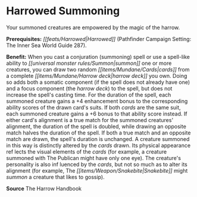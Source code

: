 ﻿---
cssclass: [feats]

---
# Harrowed Summoning

Your summoned creatures are empowered by the magic of the harrow.

**Prerequisites:** _[[feats/Harrowed|Harrowed]]_ (Pathfinder Campaign Setting: The Inner Sea World Guide 287).

**Benefit:** When you cast a conjuration (summoning) spell or use a spell-like ability to _[[universal monster rules/Summon|summon]]_ one or more creatures, you can draw two random _[[items/Mundane/Cards|cards]]_ from a complete _[[items/Mundane/Harrow deck|harrow deck]]_ you own. Doing so adds both a somatic component (if the spell does not already have one) and a focus component (the _harrow deck_) to the spell, but does not increase the spell's casting time. For the duration of the spell, each summoned creature gains a +4 enhancement bonus to the corresponding ability scores of the drawn card's suits. If both _cards_ are the same suit, each summoned creature gains a +6 bonus to that ability score instead. If either card's alignment is a true match for the summoned creatures' alignment, the duration of the spell is doubled, while drawing an opposite match halves the duration of the spell. If both a true match and an opposite match are drawn, the spell's duration is unchanged. A creature summoned in this way is distinctly altered by the _cards_ drawn. Its physical appearance ref lects the visual elements of the _cards_ (for example, a creature summoned with The Publican might have only one eye). The creature's personality is also inf luenced by the _cards_, but not so much as to alter its alignment (for example, The _[[items/Weapon/Snakebite|Snakebite]]_ might _summon_ a creature that likes to gossip).

**Source** The Harrow Handbook